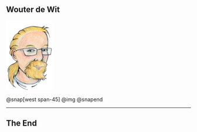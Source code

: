 ## Wouter de Wit

![IMAGE](assets/img/cutout1small.png)

@snap[west span-45]
@img[](assets/img/drawingcutout1.png)
@snapend

---

## The End